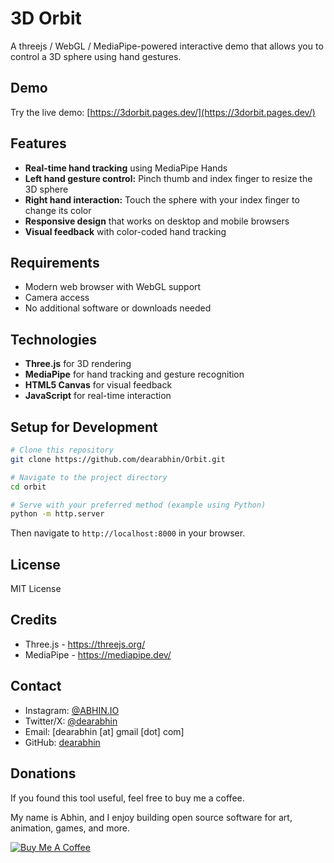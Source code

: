 # 3D Orbit

A threejs / WebGL / MediaPipe-powered interactive demo that allows you to control a 3D sphere using hand gestures.

## Demo

Try the live demo: [https://3dorbit.pages.dev/](https://3dorbit.pages.dev/)

## Features

- **Real-time hand tracking** using MediaPipe Hands
- **Left hand gesture control:** Pinch thumb and index finger to resize the 3D sphere
- **Right hand interaction:** Touch the sphere with your index finger to change its color
- **Responsive design** that works on desktop and mobile browsers
- **Visual feedback** with color-coded hand tracking

## Requirements

- Modern web browser with WebGL support
- Camera access
- No additional software or downloads needed

## Technologies

- **Three.js** for 3D rendering
- **MediaPipe** for hand tracking and gesture recognition
- **HTML5 Canvas** for visual feedback
- **JavaScript** for real-time interaction

## Setup for Development

```bash
# Clone this repository
git clone https://github.com/dearabhin/Orbit.git

# Navigate to the project directory
cd orbit

# Serve with your preferred method (example using Python)
python -m http.server
```

Then navigate to `http://localhost:8000` in your browser.

## License

MIT License

## Credits

- Three.js - https://threejs.org/
- MediaPipe - https://mediapipe.dev/

## Contact

- Instagram: [@ABHIN.IO](https://www.instagram.com/abhin.io/)
- Twitter/X: [@dearabhin](https://x.com/dearabhin)
- Email: [dearabhin [at] gmail [dot] com]
- GitHub: [dearabhin](https://github.com/dearabhin)

## Donations

If you found this tool useful, feel free to buy me a coffee.

My name is Abhin, and I enjoy building open source software for art, animation, games, and more.

[![Buy Me A Coffee](https://www.buymeacoffee.com/assets/img/custom_images/yellow_img.png)](https://buymeacoffee.com/abhinkrishna)
